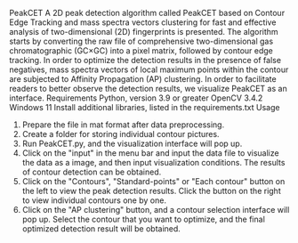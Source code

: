 PeakCET
A 2D peak detection algorithm called PeakCET based on Contour Edge Tracking and mass spectra vectors clustering for fast and effective analysis of two-dimensional (2D) fingerprints is presented. The algorithm starts by converting the raw file of comprehensive two-dimensional gas chromatographic (GC×GC) into a pixel matrix, followed by contour edge tracking. In order to optimize the detection results in the presence of false negatives, mass spectra vectors of local maximum points within the contour are subjected to Affinity Propagation (AP) clustering.
In order to facilitate readers to better observe the detection results, we visualize PeakCET as an interface.
Requirements 
Python, version 3.9 or greater
OpenCV 3.4.2
Windows 11
Install additional libraries, listed in the requirements.txt
Usage
1.	Prepare the file in mat format after data preprocessing.
2.	Create a folder for storing individual contour pictures.
3.	Run PeakCET.py, and the visualization interface will pop up.
4.	Click on the "input" in the menu bar and input the data file to visualize the data as a image, and then input visualization conditions. The results of contour detection can be obtained. 
5.	Click on the "Contours", "Standard-points" or "Each contour" button on the left to view the peak detection results. Click the button on the right to view individual contours one by one.
6.	Click on the "AP clustering" button, and a contour selection interface will pop up. Select the contour that you want to optimize, and the final optimized detection result will be obtained.
